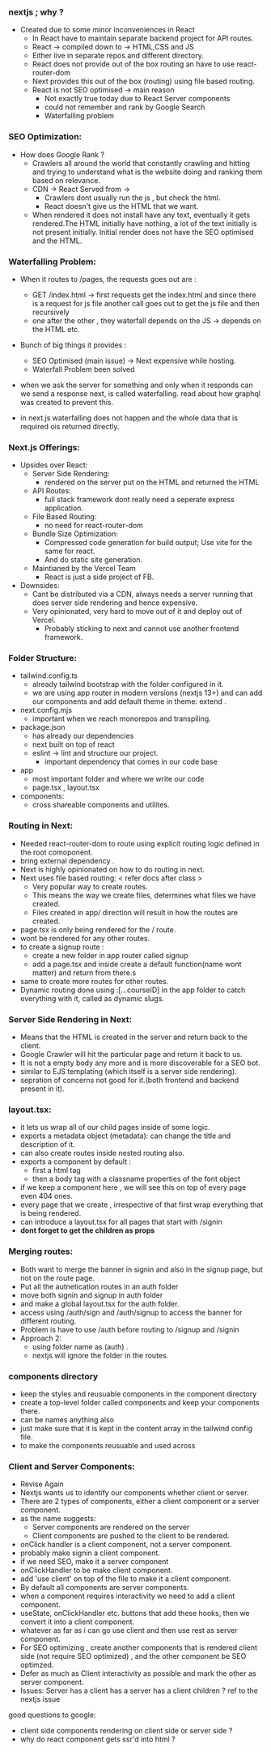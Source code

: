 
### nextjs ; why ?
- Created due to some minor inconveniences in React
	- In React have to maintain separate backend project for API routes.
	- React -> compiled down to -> HTML,CSS and JS 
	- Either live in separate repos and different directory.
	- React does not provide out of the box routing an have to use react-router-dom
	- Next provides this out of the box (routing) using file based routing.
	- React is not SEO optimised -> main reason
		- Not exactly true today due to React Server components
		- could not remember and rank by Google Search 
		- Waterfalling problem 

### SEO Optimization:
- How does Google Rank ?
	- Crawlers all around the world that constantly crawling and hitting and trying to understand what is the website doing and ranking them based on relevance.
	- CDN -> React Served from -> 
		- Crawlers dont usually run the js , but check the html.
		- React doesn't give us the HTML that we want.
	- When rendered it does not install have any text, eventually it gets rendered.The HTML initially have nothing, a lot of the text initially is not present initially. Initial render does not have the SEO optimised and the HTML.
### Waterfalling Problem:
- When it routes to /pages, the requests goes out are :
	- GET /index.html -> first requests get the index.html and since there is a request for js file another call goes out to get the js file and then recursively 
	- one after the other , they waterfall depends on the JS -> depends on the HTML etc.


- Bunch of big things it provides :
	- SEO Optimised (main issue) -> Next expensive while hosting.
	- Waterfall Problem been solved

- when we ask the server for something and only when it responds can we send a response next, is called waterfalling. read about how graphql was created to prevent this.
- in next.js waterfalling does not happen and the whole data that is required ois returned directly.

### Next.js Offerings:
- Upsides over React:
	- Server Side Rendering:
		- rendered on the server put on the HTML and returned the HTML
	- API Routes:
		- full stack framework dont really need a seperate express application. 
	- File Based Routing:
		- no need for react-router-dom
	- Bundle Size Optimization:
		- Compressed code generation for build output; Use vite for the same for react. 
		- And do static site generation.
	- Maintianed by the Vercel Team 
		- React is just a side project of FB.
- Downsides:
	- Cant be distributed via a CDN, always needs a server running that does server side rendering and hence expensive.
	- Very opinionated, very hard to move out of it and deploy out of Vercel.
		- Probably sticking to next and cannot use another frontend framework.


### Folder Structure:
- tailwind.config.ts
	- already tailwind bootstrap with the folder configured in it.
	- we are using app router in modern versions (nextjs 13+) and can add our components and add default theme in theme: extend .
- next.config.mjs
	- important when we reach monorepos and transpiling.
- package.json
	- has already our dependencies
	- next built on top of react
	- eslint -> lint and structure our project.
		- important dependency that comes in our code base
- app 
	- most important folder and where we write our code
	- page.tsx , layout.tsx 
- components:
	- cross shareable components and utilites.

### Routing in Next:
- Needed react-router-dom to route using explicit routing logic defined in the root comoponent.
- bring external dependency .
- Next is highly opinionated on how to do routing in next.
- Next uses file based routing: < refer docs after class >
	- Very popular way to create routes.
	- This means the way we create files, determines what files we have created.
	- Files created in app/ direction will result in how the routes are created.
- page.tsx is only being rendered for the / route.
- wont be rendered for any other routes.
- to create a signup route :
	- create a new folder in app router called signup 
	- add a page.tsx and inside create a default function(name wont matter) and return from there.s
- same to create more routes for other routes.
- Dynamic routing done using :\[...courseID] in the app folder to catch everything with it, called as dynamic slugs. 
### Server Side Rendering in Next:
- Means that the HTML is created in the server and return back to the client.
- Google Crawler will hit the particular page and return it back to us.
- It is not a empty body any more and is more discoverable for a SEO bot.
- similar to EJS templating (which itself is a server side rendering).
- sepration of concerns not good for it.(both frontend and backend present in it).


### layout.tsx:
- it lets us wrap all of our child pages inside of some logic.
- exports a metadata object (metadata): can change the title and description of it.
- can also create routes inside nested routing also.
- exports a component by default :
	- first a html tag
	- then a body tag with a classname properties of the font object
- if we keep a component here , we will see this on top of every page even 404 ones.
- every page that we create , irrespective of that first wrap everything that is being rendered.
- can introduce a layout.tsx for all pages that start with /signin
- **dont forget to get the children as props**

### Merging routes:
- Both want to merge the banner in signin and also in the signup page, but not on the route page.
- Put all the autnetication routes in an auth folder 
- move both signin and signup in auth folder 
- and make a global layout.tsx for the auth folder.
- access using /auth/sign and /auth/signup to access the banner for different routing.
- Problem is have to use /auth before routing to /signup and /signin
- Approach 2:
	- using folder name as (auth) .
	- nextjs will ignore the folder in the routes.


### components directory
- keep the styles and reusuable components in the component directory
- create a top-level folder called components and keep your components there.
- can be names anything also
- just make sure that it is kept in the content array in the tailwind config file.
- to make the components reusuable and used across


### Client and Server Components:
- Revise Again 
- Nextjs wants us to identify our components whether client or server.
- There are 2 types of components, either a client component or a server component.
- as the name suggests:
	- Server components are rendered on the server 
	- Client components are pushed to the client to be rendered.
- onClick handler is a client component, not a server component.
- probably make signin a client component.
- if we need SEO, make it a server component 
- onClickHandler to be make client component.
- add 'use client' on top of the file to make it a client component.
- By default all components are server components.
- when a component requires interactivity we need to add a client component.
- useState, onClickHandler  etc. buttons that add these hooks, then we convert it into a client component.
- whatever as far as i can go use client and then use rest as server component.
- For SEO optimizing , create another components that is rendered client side (not require SEO optimized) , and the other component be SEO optimzed.
- Defer as much as Client interactivity as possible and mark the other as server component.
-  Issues:
	Server has a client has a server has a client children ?
	ref to the nextjs issue


good questions to google:
- client side components rendering on client side or server side ?
- why do react component gets ssr'd into html ? 